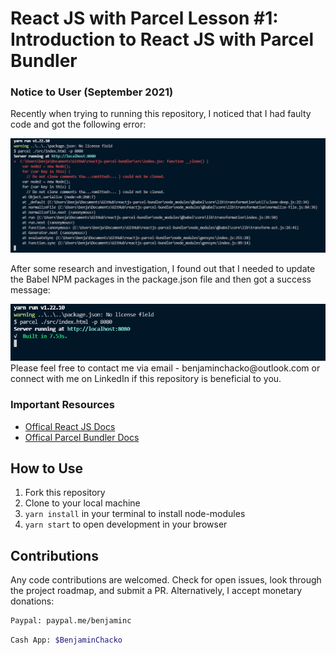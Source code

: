 # React JS with Parcel Lesson #1: Introduction to React JS with Parcel Bundler

### Notice to User (September 2021)
Recently when trying to running this repository, I noticed that I had faulty code and got the following error: 

<img src="assets\images\babel-error.PNG">

After some research and investigation, I found out that I needed to update the Babel NPM packages in the package.json file and then got a success message: 

<img src="assets\images\babel-success.PNG">
Please feel free to contact me via email - benjaminchacko@outlook.com or connect with me on LinkedIn if this repository is beneficial to you.

### Important Resources
* [Offical React JS Docs](https://reactjs.org/docs/getting-started.html)
* [Offical Parcel Bundler Docs](https://parceljs.org/getting_started.html)

## How to Use
1. Fork this repository
2. Clone to your local machine
3. `yarn install` in your terminal to install node-modules
4. `yarn start` to open development in your browser

## Contributions

Any code contributions are welcomed. Check for open issues, look through the project roadmap, and submit a PR. Alternatively, I accept monetary donations:

```bash
Paypal: paypal.me/benjaminc
```
```bash
Cash App: $BenjaminChacko
```